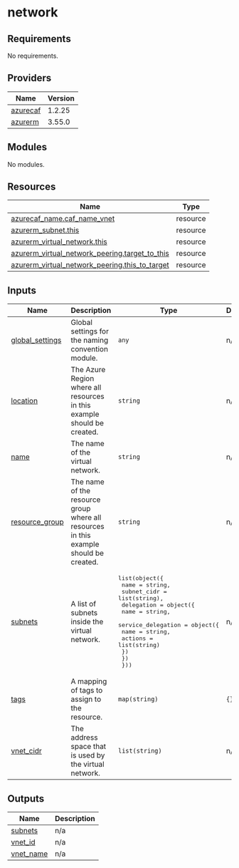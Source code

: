 # network

<!-- BEGINNING OF PRE-COMMIT-TERRAFORM DOCS HOOK -->
## Requirements

No requirements.

## Providers

| Name | Version |
|------|---------|
| <a name="provider_azurecaf"></a> [azurecaf](#provider\_azurecaf) | 1.2.25 |
| <a name="provider_azurerm"></a> [azurerm](#provider\_azurerm) | 3.55.0 |

## Modules

No modules.

## Resources

| Name | Type |
|------|------|
| [azurecaf_name.caf_name_vnet](https://registry.terraform.io/providers/aztfmod/azurecaf/latest/docs/resources/name) | resource |
| [azurerm_subnet.this](https://registry.terraform.io/providers/hashicorp/azurerm/latest/docs/resources/subnet) | resource |
| [azurerm_virtual_network.this](https://registry.terraform.io/providers/hashicorp/azurerm/latest/docs/resources/virtual_network) | resource |
| [azurerm_virtual_network_peering.target_to_this](https://registry.terraform.io/providers/hashicorp/azurerm/latest/docs/resources/virtual_network_peering) | resource |
| [azurerm_virtual_network_peering.this_to_target](https://registry.terraform.io/providers/hashicorp/azurerm/latest/docs/resources/virtual_network_peering) | resource |

## Inputs

| Name | Description | Type | Default | Required |
|------|-------------|------|---------|:--------:|
| <a name="input_global_settings"></a> [global\_settings](#input\_global\_settings) | Global settings for the naming convention module. | `any` | n/a | yes |
| <a name="input_location"></a> [location](#input\_location) | The Azure Region where all resources in this example should be created. | `string` | n/a | yes |
| <a name="input_name"></a> [name](#input\_name) | The name of the virtual network. | `string` | n/a | yes |
| <a name="input_resource_group"></a> [resource\_group](#input\_resource\_group) | The name of the resource group where all resources in this example should be created. | `string` | n/a | yes |
| <a name="input_subnets"></a> [subnets](#input\_subnets) | A list of subnets inside the virtual network. | <pre>list(object({<br>    name        = string,<br>    subnet_cidr = list(string),<br>    delegation = object({<br>      name = string,<br>      service_delegation = object({<br>        name    = string,<br>        actions = list(string)<br>      })<br>    })<br>  }))</pre> | n/a | yes |
| <a name="input_tags"></a> [tags](#input\_tags) | A mapping of tags to assign to the resource. | `map(string)` | `{}` | no |
| <a name="input_vnet_cidr"></a> [vnet\_cidr](#input\_vnet\_cidr) | The address space that is used by the virtual network. | `list(string)` | n/a | yes |

## Outputs

| Name | Description |
|------|-------------|
| <a name="output_subnets"></a> [subnets](#output\_subnets) | n/a |
| <a name="output_vnet_id"></a> [vnet\_id](#output\_vnet\_id) | n/a |
| <a name="output_vnet_name"></a> [vnet\_name](#output\_vnet\_name) | n/a |
<!-- END OF PRE-COMMIT-TERRAFORM DOCS HOOK -->
